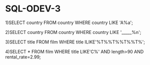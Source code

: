 # SQL-ODEV-3

1)SELECT country FROM country
  WHERE country LIKE 'A%a';

2)SELECT country FROM country
  WHERE country LIKE '_____%n';

3)SELECT title FROM film
  WHERE title ILIKE'%T%%T%%T%%T%';

4)SELECT * FROM film
  WHERE title LIKE'C%' AND length>90 AND rental_rate=2.99;

